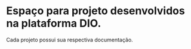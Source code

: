 # Espaço para projeto desenvolvidos na plataforma DIO.

Cada projeto possui sua respectiva documentação.
